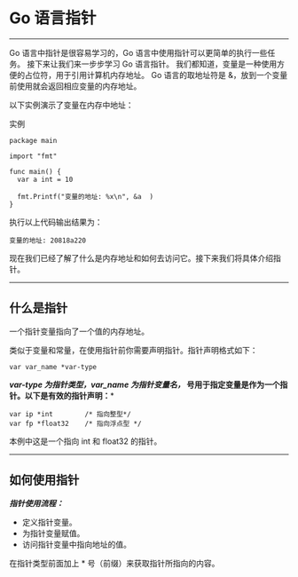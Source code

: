 # Go 语言指针

---
Go 语言中指针是很容易学习的，Go 语言中使用指针可以更简单的执行一些任务。
接下来让我们来一步步学习 Go 语言指针。
我们都知道，变量是一种使用方便的占位符，用于引用计算机内存地址。
Go 语言的取地址符是 &，放到一个变量前使用就会返回相应变量的内存地址。

以下实例演示了变量在内存中地址：

实例
```shell
package main

import "fmt"

func main() {
  var a int = 10

  fmt.Printf("变量的地址: %x\n", &a  )
}
```

执行以上代码输出结果为：
```shell
变量的地址: 20818a220
```

现在我们已经了解了什么是内存地址和如何去访问它。接下来我们将具体介绍指针。

---
## 什么是指针
一个指针变量指向了一个值的内存地址。

类似于变量和常量，在使用指针前你需要声明指针。指针声明格式如下：
```shell
var var_name *var-type
```
***var-type 为指针类型，var_name 为指针变量名，* 号用于指定变量是作为一个指针。以下是有效的指针声明：***
```shell
var ip *int        /* 指向整型*/
var fp *float32    /* 指向浮点型 */
```
本例中这是一个指向 int 和 float32 的指针。

---
## 如何使用指针

***指针使用流程：***

* 定义指针变量。
* 为指针变量赋值。
* 访问指针变量中指向地址的值。

在指针类型前面加上 * 号（前缀）来获取指针所指向的内容。